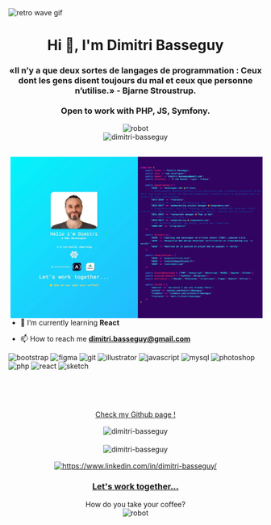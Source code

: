 <img src="https://thumbs.gfycat.com/ElementaryTinyAmericansaddlebred-size_restricted.gif" alt="retro wave gif" width="900" height="500"/>

<h1 align="center">Hi 👋, I'm Dimitri Basseguy</h1>
<h3 align="center">«Il n’y a que deux sortes de langages de programmation : Ceux dont les gens disent toujours du mal et ceux que personne n’utilise.» - Bjarne Stroustrup. <br><br>Open to work with PHP, JS, Symfony.</h3>
<p align="center"> <img src="https://thumbs.gfycat.com/BlaringAdeptAyeaye-small.gif" alt="robot" width="50" height="50"/><br><img src="https://komarev.com/ghpvc/?username=dimitri-basseguy" alt="dimitri-basseguy" /></p>
<br>
<a href="https://dimitri-basseguy.github.io"><img align="right" alt="GIF" src="https://github.com/Dimitri-Basseguy/Dimitri-Basseguy.github.io/blob/master/assets/img/dimitri-basseguy.github.io-screenshot.jpeg?raw=true" width="500" height="320" /></a><br><br>

- 🌱 I’m currently learning **React**

- 📫 How to reach me **dimitri.basseguy@gmail.com**

<p align="left"><img src="https://devicons.github.io/devicon/devicon.git/icons/bootstrap/bootstrap-plain.svg" alt="bootstrap" width="40" height="40"/> <img src="https://www.vectorlogo.zone/logos/figma/figma-icon.svg" alt="figma" width="40" height="40"/> <img src="https://www.vectorlogo.zone/logos/git-scm/git-scm-icon.svg" alt="git" width="40" height="40"/> <img src="https://www.vectorlogo.zone/logos/adobe_illustrator/adobe_illustrator-icon.svg" alt="illustrator" width="40" height="40"/> <img src="https://devicons.github.io/devicon/devicon.git/icons/javascript/javascript-original.svg" alt="javascript" width="40" height="40"/> <img src="https://devicons.github.io/devicon/devicon.git/icons/mysql/mysql-original-wordmark.svg" alt="mysql" width="40" height="40"/> <img src="https://devicons.github.io/devicon/devicon.git/icons/photoshop/photoshop-plain.svg" alt="photoshop" width="40" height="40"/> <img src="https://devicons.github.io/devicon/devicon.git/icons/php/php-original.svg" alt="php" width="40" height="40"/> <img src="https://devicons.github.io/devicon/devicon.git/icons/react/react-original-wordmark.svg" alt="react" width="40" height="40"/> <img src="https://www.vectorlogo.zone/logos/sketchapp/sketchapp-icon.svg" alt="sketch" width="40" height="40"/></p>
<br><br><br>
<p align="center"><a href="https://dimitri-basseguy.github.io">Check my Github page !</a></p>
<p align="center">
<img align="center" src="https://github-readme-stats.vercel.app/api/top-langs/?username=dimitri-basseguy&layout=compact&hide=html&theme=radical" alt="dimitri-basseguy" />
<br><br>
<img align="center" src="https://github-readme-stats.vercel.app/api?username=dimitri-basseguy&show_icons=true&theme=radical" alt="dimitri-basseguy" /></p>

<p align="center">
<a href="https://linkedin.com/in/https://www.linkedin.com/in/dimitri-basseguy/" target="blank"><img align="center" src="https://cdn.jsdelivr.net/npm/simple-icons@3.0.1/icons/linkedin.svg" alt="https://www.linkedin.com/in/dimitri-basseguy/" height="30" width="30" /></a>
</p>


<h3 align="center"><a href="https://www.malt.fr/profile/dimitribasseguy">Let's work together...</a></h3>
<p align="center">How do you take your coffee?<br>
<img src="https://i.pinimg.com/originals/98/31/49/983149ad86716e2ae167f49c4faa0d0e.gif" alt="robot" width="100" height="100"/></p>

